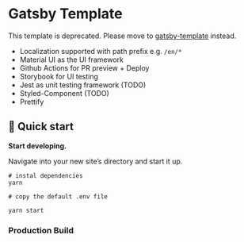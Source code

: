 # Gatsby Template

This template is deprecated. Please move to [gatsby-template](https://github.com/nandiheath/gatsby-template) instead.

- Localization supported with path prefix e.g. `/en/*`
- Material UI as the UI framework
- Github Actions for PR preview + Deploy
- Storybook for UI testing
- Jest as unit testing framework (TODO)
- Styled-Component (TODO)
- Prettify

## 🚀 Quick start

**Start developing.**

Navigate into your new site’s directory and start it up.

```shell
# instal dependencies
yarn

# copy the default .env file

yarn start
```

### Production Build

